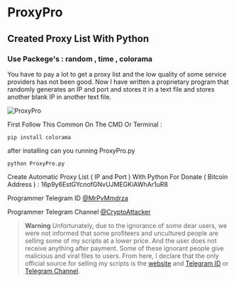 # ProxyPro
## Created Proxy List With Python
### Use Packege's : random , time , colorama

You have to pay a lot to get a proxy list and the low quality of some service providers has not been good. Now I have written a proprietary program that randomly generates an IP and port and stores it in a text file and stores another blank IP in another text file.

![ProxyPro](https://github.com/Pymmdrza/ProxyPro/blob/main/Capture_2022_02_24_09_39_17_811.png)

First Follow This Common On The CMD Or Terminal :

```
pip install colorama

```

after installing can you running ProxyPro.py

```
python ProxyPro.py
```

Create Automatic Proxy List ( IP and Port ) With Python
For Donate ( Bitcoin Address ) : 16p9y6EstGYcnofGNvUJMEGKiAWhAr1uR8


Programmer Telegram ID [@MrPyMmdrza](https://t.me/MrPyMmdrza)

Programmer Telegram Channel [@CryptoAttacker](https://t.me/CryptoAttacker)

> **Warning**
> Unfortunately, due to the ignorance of some dear users, we were not informed that some profiteers and uncultured people are selling some of my scripts at a lower price. And the user does not receive anything after payment. Some of these ignorant people give malicious and viral files to users. From here, I declare that the only official source for selling my scripts is the [website](https://mmdrza.com) and [Telegram ID](https://t.me/MrPyMmdrza) or [Telegram Channel](https://t.me/CryptoAttacker).
